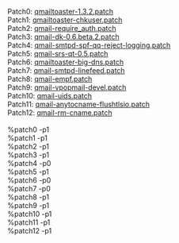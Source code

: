 Patch0:    <a href="">qmailtoaster-1.3.2.patch</a><br>
Patch1:    <a href="">qmailtoaster-chkuser.patch</a><br>
Patch2:    <a href="">qmail-require_auth.patch</a><br>
Patch3:    <a href="">qmail-dk-0.6.beta.2.patch</a><br>
Patch4:    <a href="https://github.com/qmtoaster/patches/blob/master/cos7/2.2.1/qmail-smtpd-spf-qq-reject-logging.patch">qmail-smtpd-spf-qq-reject-logging.patch</a><br>
Patch5:    <a href="https://github.com/qmtoaster/patches/blob/master/cos7/2.2.1/qmail-srs-qt-0.5.patch">qmail-srs-qt-0.5.patch</a><br>
Patch6:    <a href="https://github.com/qmtoaster/patches/blob/master/cos7/2.2.1/qmailtoaster-big-dns.patch">qmailtoaster-big-dns.patch</a><br>
Patch7:    <a href="https://github.com/qmtoaster/patches/blob/master/cos7/2.2.1/qmail-smtpd-linefeed.patch">qmail-smtpd-linefeed.patch</a><br>
Patch8:    <a href="https://github.com/qmtoaster/patches/blob/master/cos7/2.2.1/qmail-empf.patch">qmail-empf.patch</a><br>
Patch9:    <a href="https://github.com/qmtoaster/patches/blob/master/cos7/2.2.1/qmail-vpopmail-devel.patch">qmail-vpopmail-devel.patch</a><br>
Patch10:   <a href="https://github.com/qmtoaster/patches/blob/master/cos7/2.2.1/qmail-uids.patch">qmail-uids.patch</a><br>
Patch11:   <a href="https://github.com/qmtoaster/patches/blob/master/cos7/2.2.1/qmail-anytocname-flushtlsio.patch">qmail-anytocname-flushtlsio.patch</a><br>
Patch12:   <a href="https://github.com/qmtoaster/patches/blob/master/cos7/2.2.1/qmail-rm-cname.patch">qmail-rm-cname.patch</a><br>
<br>
%patch0 -p1<br>
%patch1 -p1<br>
%patch2 -p1<br>
%patch3 -p1<br>
%patch4 -p0<br>
%patch5 -p1<br>
%patch6 -p0<br>
%patch7 -p0<br>
%patch8 -p1<br>
%patch9 -p1<br>
%patch10 -p1<br>
%patch11 -p1<br>
%patch12 -p1
